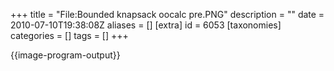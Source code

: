 +++
title = "File:Bounded knapsack oocalc pre.PNG"
description = ""
date = 2010-07-10T19:38:08Z
aliases = []
[extra]
id = 6053
[taxonomies]
categories = []
tags = []
+++

{{image-program-output}}
